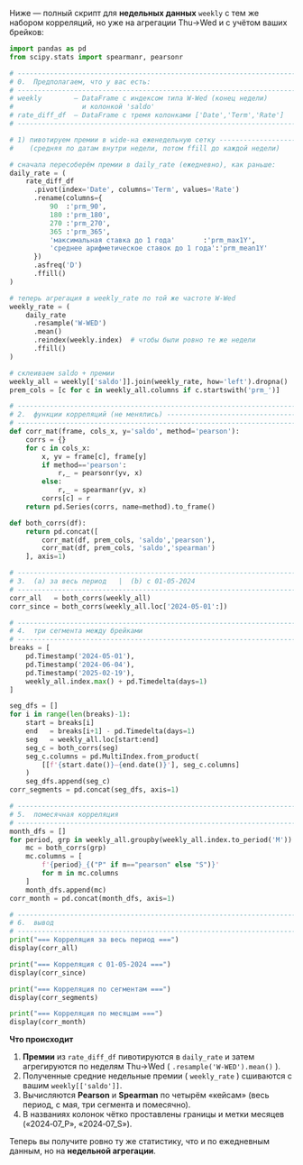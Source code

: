 Ниже — полный скрипт для **недельных данных** `weekly` с тем же набором корреляций, но уже на агрегации Thu→Wed и с учётом ваших брейков:

```python
import pandas as pd
from scipy.stats import spearmanr, pearsonr

# -----------------------------------------------------------------------
# 0.  Предполагаем, что у вас есть:
# -----------------------------------------------------------------------
# weekly        – DataFrame с индексом типа W‑Wed (конец недели)
#                 и колонкой 'saldo'
# rate_diff_df  – DataFrame с тремя колонками ['Date','Term','Rate']
# -----------------------------------------------------------------------

# 1) пивотируем премии в wide-на еженедельную сетку --------------------
#    (средняя по датам внутри недели, потом ffill до каждой недели)

# сначала пересоберём премии в daily_rate (ежедневно), как раньше:
daily_rate = (
    rate_diff_df
      .pivot(index='Date', columns='Term', values='Rate')
      .rename(columns={
          90  :'prm_90',
          180 :'prm_180',
          270 :'prm_270',
          365 :'prm_365',
          'максимальная ставка до 1 года'       :'prm_max1Y',
          'среднее арифметическое ставок до 1 года':'prm_mean1Y'
      })
      .asfreq('D')
      .ffill()
)

# теперь агрегация в weekly_rate по той же частоте W‑Wed
weekly_rate = (
    daily_rate
      .resample('W-WED')
      .mean()
      .reindex(weekly.index)  # чтобы были ровно те же недели
      .ffill()
)

# склеиваем saldo + премии
weekly_all = weekly[['saldo']].join(weekly_rate, how='left').dropna()
prem_cols = [c for c in weekly_all.columns if c.startswith('prm_')]

# -----------------------------------------------------------------------
# 2.  функции корреляций (не менялись) ----------------------------------
# -----------------------------------------------------------------------
def corr_mat(frame, cols_x, y='saldo', method='pearson'):
    corrs = {}
    for c in cols_x:
        x, yv = frame[c], frame[y]
        if method=='pearson':
            r,_ = pearsonr(yv, x)
        else:
            r,_ = spearmanr(yv, x)
        corrs[c] = r
    return pd.Series(corrs, name=method).to_frame()

def both_corrs(df):
    return pd.concat([
        corr_mat(df, prem_cols, 'saldo','pearson'),
        corr_mat(df, prem_cols, 'saldo','spearman')
    ], axis=1)

# -----------------------------------------------------------------------
# 3.  (a) за весь период   |  (b) с 01‑05‑2024
# -----------------------------------------------------------------------
corr_all   = both_corrs(weekly_all)
corr_since = both_corrs(weekly_all.loc['2024-05-01':])

# -----------------------------------------------------------------------
# 4.  три сегмента между брейками
# -----------------------------------------------------------------------
breaks = [
    pd.Timestamp('2024-05-01'),
    pd.Timestamp('2024-06-04'),
    pd.Timestamp('2025-02-19'),
    weekly_all.index.max() + pd.Timedelta(days=1)
]

seg_dfs = []
for i in range(len(breaks)-1):
    start = breaks[i]
    end   = breaks[i+1] - pd.Timedelta(days=1)
    seg   = weekly_all.loc[start:end]
    seg_c = both_corrs(seg)
    seg_c.columns = pd.MultiIndex.from_product(
        [[f'{start.date()}–{end.date()}'], seg_c.columns]
    )
    seg_dfs.append(seg_c)
corr_segments = pd.concat(seg_dfs, axis=1)

# -----------------------------------------------------------------------
# 5.  помесячная корреляция
# -----------------------------------------------------------------------
month_dfs = []
for period, grp in weekly_all.groupby(weekly_all.index.to_period('M')):
    mc = both_corrs(grp)
    mc.columns = [
        f'{period}_{("P" if m=="pearson" else "S")}'
        for m in mc.columns
    ]
    month_dfs.append(mc)
corr_month = pd.concat(month_dfs, axis=1)

# -----------------------------------------------------------------------
# 6.  вывод
# -----------------------------------------------------------------------
print("=== Корреляция за весь период ===")
display(corr_all)

print("=== Корреляция с 01‑05‑2024 ===")
display(corr_since)

print("=== Корреляция по сегментам ===")
display(corr_segments)

print("=== Корреляция по месяцам ===")
display(corr_month)
```

**Что происходит**  
1. **Премии** из `rate_diff_df` пивотируются в `daily_rate` и затем агрегируются по неделям Thu→Wed ( `.resample('W-WED').mean()` ).  
2. Полученные средние недельные премии ( `weekly_rate` ) сшиваются с вашим `weekly[['saldo']]`.  
3. Вычисляются **Pearson** и **Spearman** по четырём «кейсам» (весь период, с мая, три сегмента и помесячно).  
4. В названиях колонок чётко проставлены границы и метки месяцев («2024‑07_P», «2024‑07_S»).  

Теперь вы получите ровно ту же статистику, что и по ежедневным данным, но на **недельной агрегации**.
